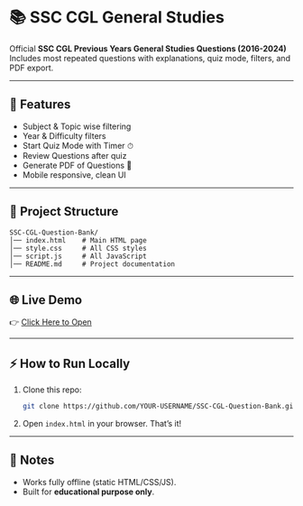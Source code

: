 # 📚 SSC CGL General Studies

Official **SSC CGL Previous Years General Studies Questions (2016-2024)**  
Includes most repeated questions with explanations, quiz mode, filters, and PDF export.

---

## 🚀 Features
- Subject & Topic wise filtering  
- Year & Difficulty filters  
- Start Quiz Mode with Timer ⏱  
- Review Questions after quiz  
- Generate PDF of Questions 📄  
- Mobile responsive, clean UI  

---

## 📂 Project Structure
```
SSC-CGL-Question-Bank/
│── index.html    # Main HTML page
│── style.css     # All CSS styles
│── script.js     # All JavaScript
│── README.md     # Project documentation
```

---

## 🌐 Live Demo
👉 [Click Here to Open](https://yash-530.github.io/SSC-CGL-Question-Bank/)  

---

## ⚡ How to Run Locally
1. Clone this repo:
   ```bash
   git clone https://github.com/YOUR-USERNAME/SSC-CGL-Question-Bank.git
   ```
2. Open `index.html` in your browser. That’s it!  

---

## 📌 Notes
- Works fully offline (static HTML/CSS/JS).  
- Built for **educational purpose only**.  
